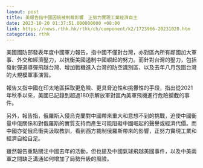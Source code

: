 ```yaml
---
layout: post
title: 美報告指中國因俄被制裁影響　正努力實現工業經濟自主
date: 2023-10-20 01:37:51.000000000 +08:00
link: https://news.rthk.hk/rthk/ch/component/k2/1723966-20231020.htm
categories: rthk
---
```


美國國防部發表年度中國軍力報告，指中國不僅對台灣，亦對區內所有鄰國加大軍事、外交和經濟壓力，以抗衡美國遏制中國崛起的努力。而針對台灣的壓力，包括發射彈道導彈飛越台灣、增加戰機進入台灣的防空識別區、以及去年八月包圍台灣的大規模軍事演習。

報告又指中國在印太地區採取更危險、更具脅迫性和挑釁性的手段，指出從2021年秋季以來，美國已記錄到超過180宗解放軍對區內美軍飛機進行危險攔截的事件。

另外，報告指，俄羅斯入侵烏克蘭對中國帶來重大和意想不到的挑戰，迫使中國衡量中俄關係和對俄羅斯的實質支持而產生可能阻礙中國崛起的聲譽或經濟代價。而中國亦從俄烏衝突汲取教訓，看到西方裁制俄羅斯帶來的影響，正努力實現工業和經濟自給自足。

雖然報告重點關注中國去年的活動，但也提及中國氣球飛越美國事件，以及中美兩軍之間缺乏溝通如何增加了局勢升級的風險。
